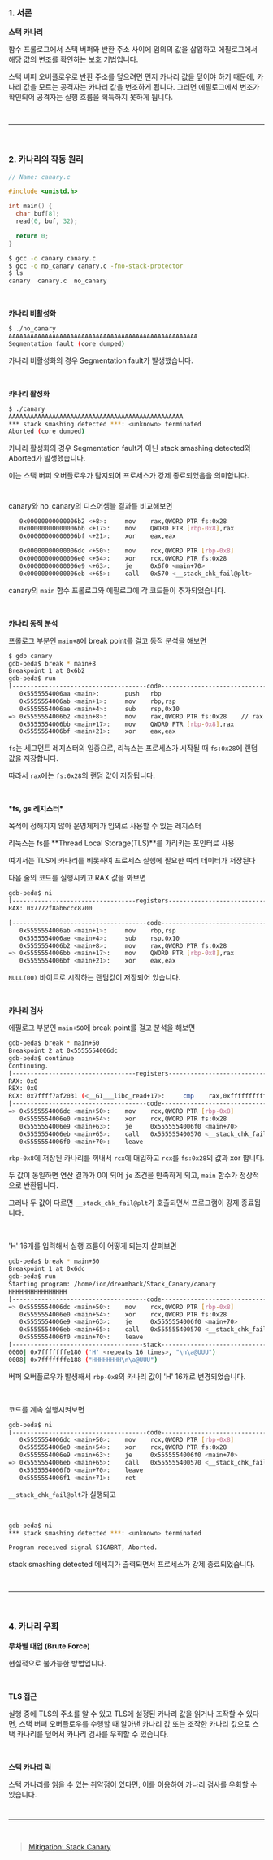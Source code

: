 ### 1. 서론

**스택 카나리**

함수 프롤로그에서 스택 버퍼와 반환 주소 사이에 임의의 값을 삽입하고 에필로그에서 해당 값의 변조를 확인하는 보호 기법입니다.

스택 버퍼 오버플로우로 반환 주소를 덮으려면 먼저 카나리 값을 덮어야 하기 때문에, 카나리 값을 모르는 공격자는 카나리 값을 변조하게 됩니다. 그러면 에필로그에서 변조가 확인되어 공격자는 실행 흐름을 흭득하지 못하게 됩니다.


<br>

---

<br>

### 2. 카나리의 작동 원리

```c
// Name: canary.c

#include <unistd.h>

int main() {
  char buf[8];
  read(0, buf, 32);

  return 0;
}
```

```bash
$ gcc -o canary canary.c
$ gcc -o no_canary canary.c -fno-stack-protector
$ ls
canary  canary.c  no_canary
```

<br>

**카나리 비활성화**

```bash
$ ./no_canary
AAAAAAAAAAAAAAAAAAAAAAAAAAAAAAAAAAAAAAAAAAAAAAAAAAAA
Segmentation fault (core dumped)
```

카나리 비활성화의 경우 Segmentation fault가 발생했습니다.

<br>

**카나리 활성화**

```bash
$ ./canary
AAAAAAAAAAAAAAAAAAAAAAAAAAAAAAAAAAAAAAAAAAAAAAAA
*** stack smashing detected ***: <unknown> terminated
Aborted (core dumped)
```

카나리 활성화의 경우 Segmentation fault가 아닌 stack smashing detected와 Aborted가 발생했습니다.

이는 스택 버퍼 오버플로우가 탐지되어 프로세스가 강제 종료되었음을 의미합니다.

#

canary와 no_canary의 디스어셈블 결과를 비교해보면

```bash
   0x00000000000006b2 <+8>:     mov    rax,QWORD PTR fs:0x28
   0x00000000000006bb <+17>:    mov    QWORD PTR [rbp-0x8],rax
   0x00000000000006bf <+21>:    xor    eax,eax
```

```bash
   0x00000000000006dc <+50>:    mov    rcx,QWORD PTR [rbp-0x8]
   0x00000000000006e0 <+54>:    xor    rcx,QWORD PTR fs:0x28
   0x00000000000006e9 <+63>:    je     0x6f0 <main+70>
   0x00000000000006eb <+65>:    call   0x570 <__stack_chk_fail@plt>
```

canary의 `main` 함수 프롤로그와 에필로그에 각 코드들이 추가되었습니다.

<br>

**카나리 동적 분석**

프롤로그 부분인 `main+8`에 break point를 걸고 동적 분석을 해보면

```bash
$ gdb canary
gdb-peda$ break * main+8
Breakpoint 1 at 0x6b2
gdb-peda$ run
[-------------------------------------code-------------------------------------]
   0x5555554006aa <main>:       push   rbp
   0x5555554006ab <main+1>:     mov    rbp,rsp
   0x5555554006ae <main+4>:     sub    rsp,0x10
=> 0x5555554006b2 <main+8>:     mov    rax,QWORD PTR fs:0x28    // rax = fs: 0x28
   0x5555554006bb <main+17>:    mov    QWORD PTR [rbp-0x8],rax
   0x5555554006bf <main+21>:    xor    eax,eax
```

`fs`는 세그먼트 레지스터의 일종으로, 리눅스는 프로세스가 시작될 때 `fs:0x28`에 랜덤 값을 저장합니다.

따라서 `rax`에는 `fs:0x28`의 랜덤 값이 저장됩니다.

<br>

**\*fs, gs 레지스터\***

목적이 정해지지 않아 운영체제가 임의로 사용할 수 있는 레지스터

리눅스는 fs를 **Thread Local Storage(TLS)**를 가리키는 포인터로 사용

여기서는 TLS에 카나리를 비롯하여 프로세스 실행에 필요한 여러 데이터가 저장된다

다음 줄의 코드를 실행시키고 RAX 값을 봐보면

```bash
gdb-peda$ ni
[----------------------------------registers-----------------------------------]
RAX: 0x7772f8ab6ccc8700

[-------------------------------------code-------------------------------------]
   0x5555554006ab <main+1>:     mov    rbp,rsp
   0x5555554006ae <main+4>:     sub    rsp,0x10
   0x5555554006b2 <main+8>:     mov    rax,QWORD PTR fs:0x28
=> 0x5555554006bb <main+17>:    mov    QWORD PTR [rbp-0x8],rax
   0x5555554006bf <main+21>:    xor    eax,eax
```

`NULL(00)` 바이트로 시작하는 랜덤값이 저장되어 있습니다.

<br>

**카나리 검사**

에필로그 부분인 `main+50`에 break point를 걸고 분석을 해보면

```bash
gdb-peda$ break * main+50
Breakpoint 2 at 0x5555554006dc
gdb-peda$ continue
Continuing.
[----------------------------------registers-----------------------------------]
RAX: 0x0
RBX: 0x0
RCX: 0x7ffff7af2031 (<__GI___libc_read+17>:     cmp    rax,0xfffffffffffff000)
[-------------------------------------code-------------------------------------]
=> 0x5555554006dc <main+50>:    mov    rcx,QWORD PTR [rbp-0x8]
   0x5555554006e0 <main+54>:    xor    rcx,QWORD PTR fs:0x28
   0x5555554006e9 <main+63>:    je     0x5555554006f0 <main+70>
   0x5555554006eb <main+65>:    call   0x555555400570 <__stack_chk_fail@plt>
   0x5555554006f0 <main+70>:    leave
```

`rbp-0x8`에 저장된 카나리를 꺼내서 `rcx`에 대입하고 `rcx`를 `fs:0x28`의 값과 xor 합니다.

두 값이 동일하면 연산 결과가 0이 되어 `je` 조건을 만족하게 되고, `main` 함수가 정상적으로 반환됩니다.

그러나 두 값이 다르면 `__stack_chk_fail@plt`가 호출되면서 프로그램이 강제 종료됩니다.

<br>

'H' 16개를 입력해서 실행 흐름이 어떻게 되는지 살펴보면

```bash
gdb-peda$ break * main+50
Breakpoint 1 at 0x6dc
gdb-peda$ run
Starting program: /home/ion/dreamhack/Stack_Canary/canary
HHHHHHHHHHHHHHHH
[-------------------------------------code-------------------------------------]
=> 0x5555554006dc <main+50>:    mov    rcx,QWORD PTR [rbp-0x8]
   0x5555554006e0 <main+54>:    xor    rcx,QWORD PTR fs:0x28
   0x5555554006e9 <main+63>:    je     0x5555554006f0 <main+70>
   0x5555554006eb <main+65>:    call   0x555555400570 <__stack_chk_fail@plt>
   0x5555554006f0 <main+70>:    leave
[------------------------------------stack-------------------------------------]
0000| 0x7fffffffe180 ('H' <repeats 16 times>, "\n\a@UUU")
0008| 0x7fffffffe188 ("HHHHHHHH\n\a@UUU")
```

버퍼 오버플로우가 발생해서 `rbp-0x8`의 카나리 값이 'H' 16개로 변경되었습니다.

<br>

코드를 계속 실행시켜보면

```bash
gdb-peda$ ni
[-------------------------------------code-------------------------------------]
   0x5555554006dc <main+50>:    mov    rcx,QWORD PTR [rbp-0x8]
   0x5555554006e0 <main+54>:    xor    rcx,QWORD PTR fs:0x28
   0x5555554006e9 <main+63>:    je     0x5555554006f0 <main+70>
=> 0x5555554006eb <main+65>:    call   0x555555400570 <__stack_chk_fail@plt>
   0x5555554006f0 <main+70>:    leave
   0x5555554006f1 <main+71>:    ret
```

`__stack_chk_fail@plt`가 실행되고

<br>

```bash
gdb-peda$ ni
*** stack smashing detected ***: <unknown> terminated

Program received signal SIGABRT, Aborted.
```

stack smashing detected 메세지가 출력되면서 프로세스가 강제 종료되었습니다.

<br>


---

<br>

### 4. 카나리 우회

**무차별 대입 (Brute Force)**

현실적으로 불가능한 방법입니다.

<br>

**TLS 접근**

실행 중에 TLS의 주소를 알 수 있고 TLS에 설정된 카나리 값을 읽거나 조작할 수 있다면, 스택 버퍼 오버플로우를 수행할 때 알아낸 카나리 값 또는 조작한 카나리 값으로 스택 카나리를 덮어서 카나리 검사를 우회할 수 있습니다.

<br>

**스택 카나리 릭**

스택 카나리를 읽을 수 있는 취약점이 있다면, 이를 이용하여 카나리 검사를 우회할 수 있습니다.

#

---

<br>

> [Mitigation: Stack Canary
](https://dreamhack.io/lecture/courses/112)
